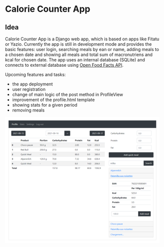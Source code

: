# Calorie Counter App

## Idea
Calorie Counter App is a Django web app, which is based on apps like Fitatu or Yazio. 
Currently the app is still in development mode and provides the basic features: user login, searching meals by ean or name, 
adding meals to a chosen date and showing all meals and total sum of macronutriens and kcal for chosen date.
The app uses an internal database (SQLite) and connects to external database using [Open Food Facts API](https://github.com/openfoodfacts/openfoodfacts-python).


Upcoming features and tasks:
- the app deployment
- user registration
- change of main logic of the post method in ProfileView
- improvement of the profile.html template
- showing stats for a given period
- removing meals

![Alt text](images/example3.png?raw=true "example.png")


